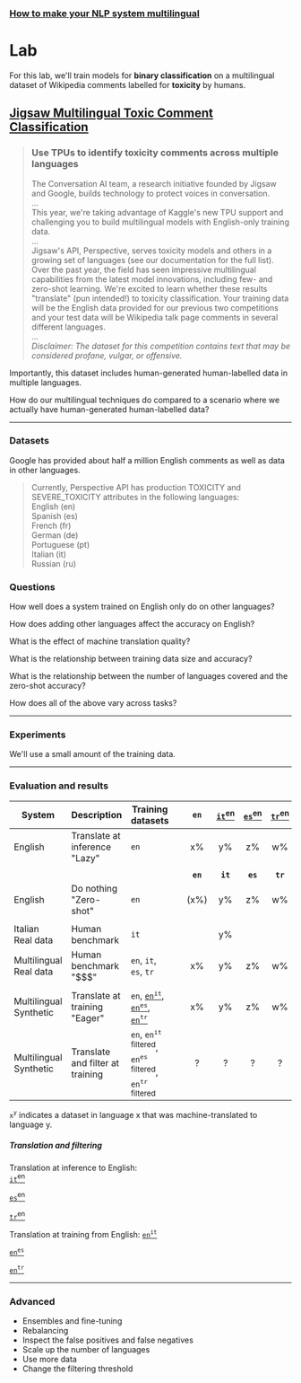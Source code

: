 ### [How to make your NLP system multilingual](/)
# Lab

For this lab, we'll train models for **binary classification** on a multilingual dataset of Wikipedia comments labelled for **toxicity** by humans.

## [Jigsaw Multilingual Toxic Comment Classification](https://www.kaggle.com/c/jigsaw-multilingual-toxic-comment-classification/data?select=test.csv)
> ### Use TPUs to identify toxicity comments across multiple languages
> The Conversation AI team, a research initiative founded by Jigsaw and Google, builds technology to protect voices in conversation.  
> ...  
> This year, we're taking advantage of Kaggle's new TPU support and challenging you to build multilingual models with English-only training data.  
> ...  
> Jigsaw's API, Perspective, serves toxicity models and others in a growing set of languages (see our documentation for the full list). Over the past year, the field has seen impressive multilingual capabilities from the latest model innovations, including few- and zero-shot learning. We're excited to learn whether these results "translate" (pun intended!) to toxicity classification. Your training data will be the English data provided for our previous two competitions and your test data will be Wikipedia talk page comments in several different languages.  
> ...  
> *Disclaimer: The dataset for this competition contains text that may be considered profane, vulgar, or offensive.*  

Importantly, this dataset includes human-generated human-labelled data in multiple languages.

How do our multilingual techniques do compared to a scenario where we actually have human-generated human-labelled data?

---

### Datasets

Google has provided about half a million English comments as well as data in other languages.

> Currently, Perspective API has production TOXICITY and SEVERE_TOXICITY attributes in the following languages:  
>    English (en)  
>    Spanish (es)  
>    French (fr)  
>    German (de)  
>    Portuguese (pt)  
>    Italian (it)  
>    Russian (ru)  



### Questions

How well does a system trained on English only do on other languages?

How does adding other languages affect the accuracy on English?

What is the effect of machine translation quality?

What is the relationship between training data size and accuracy?

What is the relationship between the number of languages covered and the zero-shot accuracy?

How does all of the above vary across tasks?


---

### Experiments

We'll use a small amount of the training data.

<Colab notebook>

---

### Evaluation and results

| System           | Description               | Training datasets                                | | `en`    | [`it`<sup>en</sup>](data/lazy) | [`es`<sup>en</sup>](data/lazy) | [`tr`<sup>en</sup>](data/lazy) |
|-------------------|---------------------|------------------------------------------------------------------------|-|:-------:|:-------:|:-------:|:-------:|
| English  | Translate at inference <br/> "Lazy" | `en`                                                               | |    x%   |    y%   |    z%   |    w%   |
|                                        |                                                                        | |         |         |         |       |
|                |                            |                                                                    | | **`en`**| **`it`**| **`es`**| **`tr`**|
| English | Do nothing <br/>"Zero-shot" | `en`                                                                   | |   (x%)  |    y%   |    z%   |    w%   |
|                                        |                                                                        | |         |         |         |       |
| Italian <br/> Real data  |  Human benchmark   | `it`                                                                    | |         |    y%   |         |         |
| Multilingual <br/> Real data | Human benchmark <br/> "$$$" | `en`, `it`, `es`, `tr`                                                 | |    x%   |    y%   |    z%   |    w%   |
|                                        |                                                                        | |         |         |         |       |
| Multilingual <br/> Synthetic | Translate at training <br/> "Eager" | `en`, [`en`<sup>`it`</sup>](data/eager), [`en`<sup>`es`</sup>](data/eager), [`en`<sup>`tr`</sup>](data/eager)    | |    x%   |    y%   |    z%   |    w%   |
| Multilingual <br/> Synthetic | Translate and filter at training  | `en`, `en`<sup>`it` filtered</sup>, `en`<sup>`es` filtered</sup>, `en`<sup>`tr` filtered</sup> | |    ?    |    ?    |    ?    |    ?   |

`x`<sup>`y`</sup> indicates a dataset in language x that was machine-translated to language y.

##### Translation and filtering

Translation at inference to English:  
 [`it`<sup>en</sup>](https://console.modelfront.com/#/evaluations/603d1fe43324be001701493e)
 
 [`es`<sup>en</sup>](https://console.modelfront.com/#/evaluations/603d1ff73324be0017014956)
 
 [`tr`<sup>en</sup>](https://console.modelfront.com/#/evaluations/603d200d3324be001701496e)

Translation at training from English:
 [`en`<sup>`it`</sup>](https://console.modelfront.com/#/evaluations/603d22a53324be0017014bec)
 
 [`en`<sup>`es`</sup>](https://console.modelfront.com/#/evaluations/603d26463324be0017014c6e)
 
 [`en`<sup>`tr`</sup>](https://console.modelfront.com/#/evaluations/603d265d3324be0017014c86)
 

---

### Advanced

- Ensembles and fine-tuning
- Rebalancing
- Inspect the false positives and false negatives
- Scale up the number of languages
- Use more data
- Change the filtering threshold


